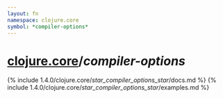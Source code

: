 ```yaml
---
layout: fn
namespace: clojure.core
symbol: *compiler-options*
---
```


# [clojure.core](../)/*compiler-options*

{% include 1.4.0/clojure.core/_star_compiler_options_star_/docs.md %}
{% include 1.4.0/clojure.core/_star_compiler_options_star_/examples.md %}

